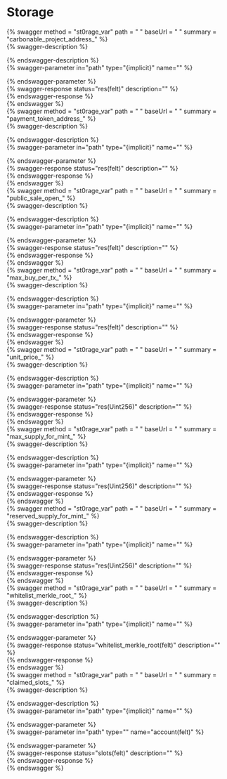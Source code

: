 
Storage
=======
  
{% swagger method = "st0rage_var" path = " " baseUrl = " " summary = "carbonable_project_address_" %}  
{% swagger-description %}  
  
{% endswagger-description %}  
{% swagger-parameter in="path" type="{implicit}" name="" %}  
  
{% endswagger-parameter %}  
{% swagger-response status="res(felt)" description="" %}  
{% endswagger-response %}  
{% endswagger %}  
{% swagger method = "st0rage_var" path = " " baseUrl = " " summary = "payment_token_address_" %}  
{% swagger-description %}  
  
{% endswagger-description %}  
{% swagger-parameter in="path" type="{implicit}" name="" %}  
  
{% endswagger-parameter %}  
{% swagger-response status="res(felt)" description="" %}  
{% endswagger-response %}  
{% endswagger %}  
{% swagger method = "st0rage_var" path = " " baseUrl = " " summary = "public_sale_open_" %}  
{% swagger-description %}  
  
{% endswagger-description %}  
{% swagger-parameter in="path" type="{implicit}" name="" %}  
  
{% endswagger-parameter %}  
{% swagger-response status="res(felt)" description="" %}  
{% endswagger-response %}  
{% endswagger %}  
{% swagger method = "st0rage_var" path = " " baseUrl = " " summary = "max_buy_per_tx_" %}  
{% swagger-description %}  
  
{% endswagger-description %}  
{% swagger-parameter in="path" type="{implicit}" name="" %}  
  
{% endswagger-parameter %}  
{% swagger-response status="res(felt)" description="" %}  
{% endswagger-response %}  
{% endswagger %}  
{% swagger method = "st0rage_var" path = " " baseUrl = " " summary = "unit_price_" %}  
{% swagger-description %}  
  
{% endswagger-description %}  
{% swagger-parameter in="path" type="{implicit}" name="" %}  
  
{% endswagger-parameter %}  
{% swagger-response status="res(Uint256)" description="" %}  
{% endswagger-response %}  
{% endswagger %}  
{% swagger method = "st0rage_var" path = " " baseUrl = " " summary = "max_supply_for_mint_" %}  
{% swagger-description %}  
  
{% endswagger-description %}  
{% swagger-parameter in="path" type="{implicit}" name="" %}  
  
{% endswagger-parameter %}  
{% swagger-response status="res(Uint256)" description="" %}  
{% endswagger-response %}  
{% endswagger %}  
{% swagger method = "st0rage_var" path = " " baseUrl = " " summary = "reserved_supply_for_mint_" %}  
{% swagger-description %}  
  
{% endswagger-description %}  
{% swagger-parameter in="path" type="{implicit}" name="" %}  
  
{% endswagger-parameter %}  
{% swagger-response status="res(Uint256)" description="" %}  
{% endswagger-response %}  
{% endswagger %}  
{% swagger method = "st0rage_var" path = " " baseUrl = " " summary = "whitelist_merkle_root_" %}  
{% swagger-description %}  
  
{% endswagger-description %}  
{% swagger-parameter in="path" type="{implicit}" name="" %}  
  
{% endswagger-parameter %}  
{% swagger-response status="whitelist_merkle_root(felt)" description="" %}  
{% endswagger-response %}  
{% endswagger %}  
{% swagger method = "st0rage_var" path = " " baseUrl = " " summary = "claimed_slots_" %}  
{% swagger-description %}  
  
{% endswagger-description %}  
{% swagger-parameter in="path" type="{implicit}" name="" %}  
  
{% endswagger-parameter %}  
{% swagger-parameter in="path" type="" name="account(felt)" %}  
  
{% endswagger-parameter %}  
{% swagger-response status="slots(felt)" description="" %}  
{% endswagger-response %}  
{% endswagger %}